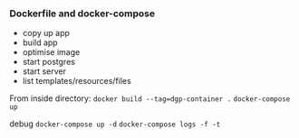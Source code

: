 ### Dockerfile and docker-compose

- copy up app
- build app
- optimise image
- start postgres
- start server
- list templates/resources/files

From inside directory:
`docker build --tag=dgp-container .`
`docker-compose up`

debug
`docker-compose up -d`
`docker-compose logs -f -t`
